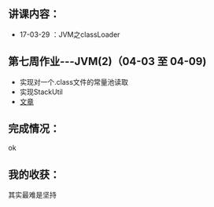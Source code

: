 ## 讲课内容：
- 17-03-29 ：JVM之classLoader

## 第七周作业---JVM(2)（04-03 至 04-09)
- 实现对一个.class文件的常量池读取
- 实现StackUtil
- [文章](http://www.jianshu.com/p/502c1e5caa97)
## 完成情况：
ok

## 我的收获：
其实最难是坚持
